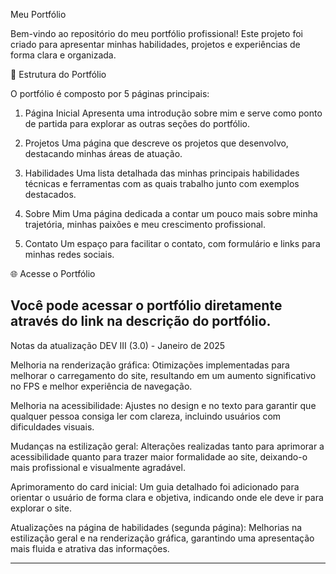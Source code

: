 
Meu Portfólio

Bem-vindo ao repositório do meu portfólio profissional! Este projeto foi criado para apresentar minhas habilidades, projetos e experiências de forma clara e organizada.

📄 Estrutura do Portfólio

O portfólio é composto por 5 páginas principais:

1. Página Inicial
Apresenta uma introdução sobre mim e serve como ponto de partida para explorar as outras seções do portfólio.


2. Projetos
Uma página que descreve os projetos que desenvolvo, destacando minhas áreas de atuação.


3. Habilidades
Uma lista detalhada das minhas principais habilidades técnicas e ferramentas com as quais trabalho junto com exemplos destacados.


4. Sobre Mim
Uma página dedicada a contar um pouco mais sobre minha trajetória, minhas paixões e meu crescimento profissional.


5. Contato
Um espaço para facilitar o contato, com formulário e links para minhas redes sociais.



🌐 Acesse o Portfólio

Você pode acessar o portfólio diretamente através do link na descrição do portfólio.
---

Notas da atualização DEV III (3.0) - Janeiro de 2025

Melhoria na renderização gráfica:
Otimizações implementadas para melhorar o carregamento do site, resultando em um aumento significativo no FPS e melhor experiência de navegação.

Melhoria na acessibilidade:
Ajustes no design e no texto para garantir que qualquer pessoa consiga ler com clareza, incluindo usuários com dificuldades visuais.

Mudanças na estilização geral:
Alterações realizadas tanto para aprimorar a acessibilidade quanto para trazer maior formalidade ao site, deixando-o mais profissional e visualmente agradável.

Aprimoramento do card inicial:
Um guia detalhado foi adicionado para orientar o usuário de forma clara e objetiva, indicando onde ele deve ir para explorar o site.

Atualizações na página de habilidades (segunda página):
Melhorias na estilização geral e na renderização gráfica, garantindo uma apresentação mais fluida e atrativa das informações.



---







